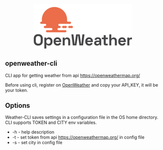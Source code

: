<h1 align="center">
	<img width="320" src="assets/img/logo.svg" alt="Open Weather">
</h1>

## openweather-cli

CLI app for getting weather from api https://openweathermap.org/

Before using cli, register on [OpenWeather](https://openweathermap.org/) and copy your API_KEY, it will be your token.

## Options

Weather-CLI saves settings in a configuration file in the OS home directory.
CLI supports TOKEN and CITY env variables.

- -h - help description
- -t - set token from api https://openweathermap.org/ in config file
- -s - set city in config file
